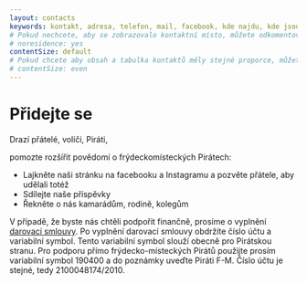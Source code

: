 ```yaml
---
layout: contacts
keywords: kontakt, adresa, telefon, mail, facebook, kde najdu, kde jsou
# Pokud nechcete, aby se zobrazovalo kontaktní místo, můžete odkomentovat následující řádek:
# noresidence: yes
contentSize: default
# Pokud chcete aby obsah a tabulka kontaktů měly stejné proporce, můžete použít:
# contentSize: even
---
```


<div class="o-section-header o-section-header--indented">
  <h1 class="t-h2-alt">Přidejte se</h1>
</div>


Drazí přátelé, voliči, Piráti,

pomozte rozšířit povědomí o frýdeckomísteckých Pirátech:
<ul type="disc">
  <li>Lajkněte naši stránku na facebooku a Instagramu a pozvěte přátele, aby udělali totéž</li>
  <li>Sdílejte naše příspěvky</li>
  <li>Řekněte o nás kamarádům, rodině, kolegům</li>
</ul>

V případě, že byste nás chtěli podpořit finančně, prosíme o vyplnění [darovací smlouvy](https://dary.pirati.cz).
Po vyplnění darovací smlouvy obdržíte číslo účtu a variabilní symbol. Tento variabilní symbol slouží obecně pro Pirátskou stranu.
Pro podporu přímo frýdecko-místeckých Pirátů použijte prosím variabilní symbol 190400 a do poznámky uveďte Piráti F-M. Číslo účtu je stejné, tedy 2100048174/2010.
